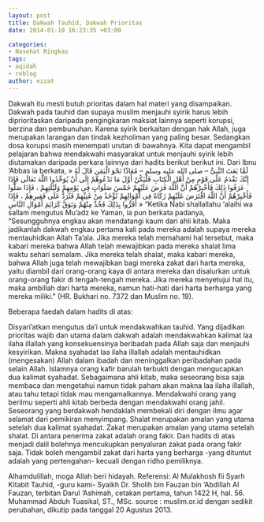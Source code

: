 ```yaml
---
layout: post
title: Dakwah Tauhid, Dakwah Prioritas
date: 2014-01-10 16:23:35 +03:00

categories:
- Nasehat Ringkas
tags:
- aqidah
- reblog
author: ezzat
---
```

Dakwah itu mesti butuh prioritas dalam hal materi yang disampaikan. Dakwah pada tauhid dan supaya muslim menjauhi syirik harus lebih diprioritaskan daripada pengingkaran maksiat lainnya seperti korupsi, berzina dan pembunuhan. Karena syirik berkaitan dengan hak Allah, juga merupakan larangan dan tindak kezholiman yang paling besar. Sedangkan dosa korupsi masih menempati urutan di bawahnya.
Kita dapat mengambil pelajaran bahwa mendakwahi masyarakat untuk menjauhi syirik lebih diutamakan daripada perkara lainnya dari hadits berikut berikut ini. Dari Ibnu ‘Abbas ia berkata,
لَمَّا بَعَثَ النَّبِىُّ – صلى الله عليه وسلم – مُعَاذًا نَحْوَ الْيَمَنِ قَالَ لَهُ « إِنَّكَ تَقْدَمُ عَلَى قَوْمٍ مِنْ أَهْلِ الْكِتَابِ فَلْيَكُنْ أَوَّلَ مَا تَدْعُوهُمْ إِلَى أَنْ يُوَحِّدُوا اللَّهَ تَعَالَى فَإِذَا عَرَفُوا ذَلِكَ فَأَخْبِرْهُمْ أَنَّ اللَّهَ فَرَضَ عَلَيْهِمْ خَمْسَ صَلَوَاتٍ فِى يَوْمِهِمْ وَلَيْلَتِهِمْ ، فَإِذَا صَلُّوا فَأَخْبِرْهُمْ أَنَّ اللَّهَ افْتَرَضَ عَلَيْهِمْ زَكَاةً فِى أَمْوَالِهِمْ تُؤْخَذُ مِنْ غَنِيِّهِمْ فَتُرَدُّ عَلَى فَقِيرِهِمْ ، فَإِذَا أَقَرُّوا بِذَلِكَ فَخُذْ مِنْهُمْ وَتَوَقَّ كَرَائِمَ أَمْوَالِ النَّاسِ »
“Ketika Nabi shallallahu ‘alaihi wa sallam mengutus Mu’adz ke Yaman, ia pun berkata padanya, “Sesungguhnya engkau akan mendatangi kaum dari ahli kitab. Maka jadikanlah dakwah engkau pertama kali pada mereka adalah supaya mereka mentauhidkan Allah Ta’ala. Jika mereka telah memahami hal tersebut, maka kabari mereka bahwa Allah telah mewajibkan pada mereka shalat lima waktu sehari semalam. Jika mereka telah shalat, maka kabari mereka, bahwa Allah juga telah mewajibkan bagi mereka zakat dari harta mereka, yaitu diambil dari orang-orang kaya di antara mereka dan disalurkan untuk orang-orang fakir di tengah-tengah mereka. Jika mereka menyetujui hal itu, maka ambillah dari harta mereka, namun hati-hati dari harta berharga yang mereka miliki.” (HR. Bukhari no. 7372 dan Muslim no. 19).


Beberapa faedah dalam hadits di atas:


Disyari’atkan mengutus da’i untuk mendakwahkan tauhid.
Yang dijadikan prioritas wajib dan utama dalam dakwah adalah mendakwahkan kalimat laa ilaha illallah yang konsekuensinya beribadah pada Allah saja dan menjauhi kesyirikan.
Makna syahadat laa ilaha illallah adalah mentauhidkan (mengesakan) Allah dalam ibadah dan meninggalkan peribadahan pada selain Allah.
Islamnya orang kafir barulah terbukti dengan mengucapkan dua kalimat syahadat.
Sebagaimana ahli kitab, maka seseorang bisa saja membaca dan mengetahui namun tidak paham akan makna laa ilaha illallah, atau tahu tetapi tidak mau mengamalkannya.
Mendakwahi orang yang berilmu seperti ahli kitab berbeda dengan mendakwahi orang jahil.
Seseorang yang berdakwah hendaklah membekali diri dengan ilmu agar selamat dari pemikiran menyimpang.
Shalat merupakan amalan yang utama setelah dua kalimat syahadat.
Zakat merupakan amalan yang utama setelah shalat.
Di antara penerima zakat adalah orang fakir. Dan hadits di atas menjadi dalil bolehnya mencukupkan penyaluran zakat pada orang fakir saja.
Tidak boleh mengambil zakat dari harta yang berharga -yang dituntut adalah yang pertengahan- kecuali dengan ridho pemiliknya.

Alhamdulillah, moga Allah beri hidayah.
Referensi:
Al Mulakhosh fii Syarh Kitabit Tauhid, -guru kami- Syaikh Dr. Sholih bin Fauzan bin ‘Abdillah Al Fauzan, terbitan Darul ‘Ashimah, cetakan pertama, tahun 1422 H, hal. 56.
Muhammad Abduh Tuasikal, ST., MSc.
source : muslim.or.id dengan sedikit perubahan, dikutip pada tanggal 20 Agustus 2013.
